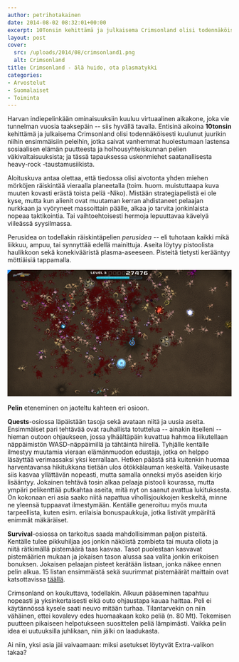 ```yaml
---
author: petrihotakainen
date: 2014-08-02 08:32:01+00:00
excerpt: 10Tonsin kehittämä ja julkaisema Crimsonland olisi todennäköisesti kuulunut juurikin niihin ensimmäisiin peleihin, jotka saivat vanhemmat huolestumaan lastensa sosiaalisen elämän puutteesta ja holhousyhteiskunnan pelien väkivaltaisuuksista.
layout: post
cover:
  src: /uploads/2014/08/crimsonland1.png
  alt: Crimsonland
title: Crimsonland - älä huido, ota plasmatykki
categories:
- Arvostelut
- Suomalaiset
- Toiminta
---
```


Harvan indiepelinkään ominaisuuksiin kuuluu virtuaalinen aikakone, joka vie tunnelman vuosia taaksepäin -- siis hyvällä tavalla. Entisinä aikoina **10tonsin** kehittämä ja julkaisema Crimsonland olisi todennäköisesti kuulunut juurikin niihin ensimmäisiin peleihin, jotka saivat vanhemmat huolestumaan lastensa sosiaalisen elämän puutteesta ja holhousyhteiskunnan pelien väkivaltaisuuksista; ja tässä tapauksessa uskonmiehet saatanallisesta heavy-rock -taustamusiikista.

Aloituskuva antaa olettaa, että tiedossa olisi aivotonta yhden miehen mörköjen räiskintää vieraalla planeetalla (toim. huom. muistuttaapa kuva muuten kovasti erästä toista peliä -Niko). Mistään strategiapelistä ei ole kyse, mutta kun alienit ovat muutaman kerran ahdistaneet pelaajan nurkkaan ja vyöryneet massoittain päälle, alkaa jo tarvita jonkinlaista nopeaa taktikointia. Tai vaihtoehtoisesti hermoja lepuuttavaa kävelyä viileässä syysilmassa.

Perusidea on todellakin räiskintäpelien _perusidea --_ eli tuhotaan kaikki mikä liikkuu, ampuu, tai synnyttää edellä mainittuja. Aseita löytyy pistoolista haulikkoon sekä konekivääristä plasma-aseeseen. Pisteitä tietysti kerääntyy möttiäisiä tappamalla.

[![Crimsonland](/uploads/2014/08/crimsonland2.png)](/uploads/2014/08/crimsonland2.png)

**Pelin** eteneminen on jaoteltu kahteen eri osioon.

**Quests**-osiossa läpäistään tasoja sekä avataan niitä ja uusia aseita. Ensimmäiset pari tehtävää ovat rauhallista totuttelua -- ainakin itselleni -- hieman outoon ohjaukseen, jossa ylhäältäpäin kuvattua hahmoa liikutellaan näppäimistön WASD-näppäimillä ja tähtäintä hiirellä. Tyhjälle kentälle ilmestyy muutamia vieraan elämänmuodon edustaja, jotka on helppo läsäyttää verimassaksi yksi kerrallaan. Hetken päästä sitä kuitenkin huomaa harventavansa hikitukkana tietään ulos ötökkälauman keskeltä. Vaikeusaste siis kasvaa yllättävän nopeasti, mutta samalla onneksi myös aseiden kirjo lisääntyy. Jokainen tehtävä tosin alkaa pelaaja pistooli kourassa, mutta ympäri pelikenttää putkahtaa aseita, mitä nyt on saanut avattua lukituksesta. On kokonaan eri asia saako niitä napattua vihollisjoukkojen keskeltä, minne ne yleensä tuppaavat ilmestymään. Kentälle generoituu myös muuta tarpeellista, kuten esim. erilaisia bonuspaukkuja, jotka listivät ympäriltä enimmät mäkäräiset.

**Survival**-osiossa on tarkoitus saada mahdollisimman paljon pisteitä. Kentälle tulee pikkuhiljaa jos jonkin näköistä zombieta tai muuta oliota ja niitä rätkimällä pistemäärä taas kasvaa. Tasot puolestaan kasvavat pistemäärien mukaan ja jokaisen tason alussa saa valita jonkin erikoisen bonuksen. Jokaisen pelaajan pisteet kerätään listaan, jonka näkee ennen pelin alkua. 15 listan ensimmäistä sekä suurimmat pistemäärät maittain ovat katsottavissa [täällä](http://www.crimsonland.com/league).

Crimsonland on koukuttava, todellakin. Alkuun pääseminen tapahtuu nopeasti ja yksinkertaisesti eikä outo ohjaustapa kauaa haittaa. Peli ei käytännössä kysele saati neuvo mitään turhaa. Tilantarvekin on niin vähäinen, ettei kovalevy edes huomaakaan koko peliä (n. 80 Mt). Tekemisen puutteen pikaiseen helpotukseen suosittelen peliä lämpimästi. Vaikka pelin idea ei uutuuksilla juhlikaan, niin jälki on laadukasta.

Ai niin, yksi asia jäi vaivaamaan: miksi asetukset löytyvät Extra-valikon takaa?
